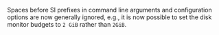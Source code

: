 Spaces before SI prefixes in command line arguments and configuration options
are now generally ignored, e.g., it is now possible to set the disk monitor
budgets to `2 GiB` rather than `2GiB`.
